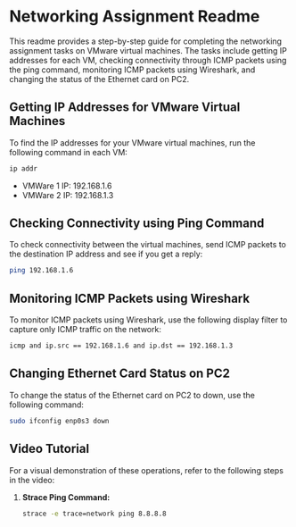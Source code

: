 # Networking Assignment Readme

This readme provides a step-by-step guide for completing the networking assignment tasks on VMware virtual machines. The tasks include getting IP addresses for each VM, checking connectivity through ICMP packets using the ping command, monitoring ICMP packets using Wireshark, and changing the status of the Ethernet card on PC2.

## Getting IP Addresses for VMware Virtual Machines

To find the IP addresses for your VMware virtual machines, run the following command in each VM:

```bash
ip addr
```

- VMWare 1 IP: 192.168.1.6
- VMWare 2 IP: 192.168.1.3

## Checking Connectivity using Ping Command

To check connectivity between the virtual machines, send ICMP packets to the destination IP address and see if you get a reply:

```bash
ping 192.168.1.6
```

## Monitoring ICMP Packets using Wireshark

To monitor ICMP packets using Wireshark, use the following display filter to capture only ICMP traffic on the network:

```bash
icmp and ip.src == 192.168.1.6 and ip.dst == 192.168.1.3
```

## Changing Ethernet Card Status on PC2

To change the status of the Ethernet card on PC2 to down, use the following command:

```bash
sudo ifconfig enp0s3 down
```

## Video Tutorial

For a visual demonstration of these operations, refer to the following steps in the video:

1. **Strace Ping Command:**
   ```bash
   strace -e trace=network ping 8.8.8.8
   ```
